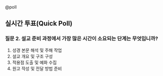 @poll

## 실시간 투표(Quick Poll)

### 질문 2. 설교 준비 과정에서 가장 많은 시간이 소요되는 단계는 무엇입니까?

1. 성경 본문 해석 및 주해 작업
2. 설교 개요 및 구조 구성
3. 적용점 도출 및 예화 수집
4. 원고 작성 및 전달 방법 준비
